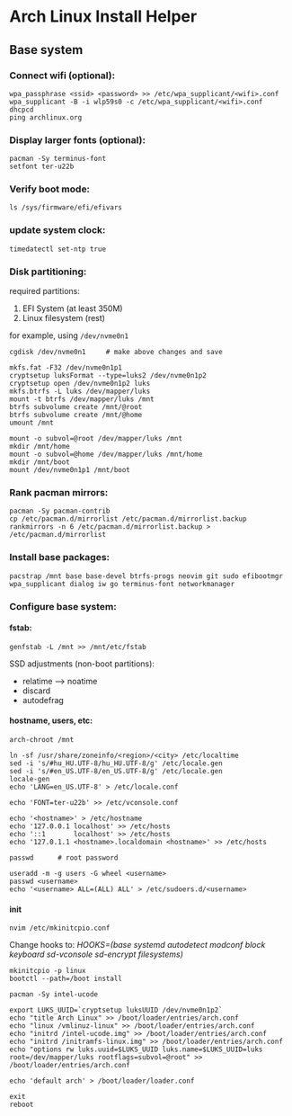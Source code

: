 # Arch Linux Install Helper

## Base system

### Connect wifi (optional):
```
wpa_passphrase <ssid> <password> >> /etc/wpa_supplicant/<wifi>.conf
wpa_supplicant -B -i wlp59s0 -c /etc/wpa_supplicant/<wifi>.conf
dhcpcd
ping archlinux.org
```

### Display larger fonts (optional):
```
pacman -Sy terminus-font
setfont ter-u22b
```

### Verify boot mode:
```
ls /sys/firmware/efi/efivars
```

### update system clock:
```
timedatectl set-ntp true
```

### Disk partitioning:

required partitions:
   1. EFI System (at least 350M)
   2. Linux filesystem (rest)

for example, using ```/dev/nvme0n1```

```
cgdisk /dev/nvme0n1     # make above changes and save
```

```
mkfs.fat -F32 /dev/nvme0n1p1
cryptsetup luksFormat --type=luks2 /dev/nvme0n1p2
cryptsetup open /dev/nvme0n1p2 luks
mkfs.btrfs -L luks /dev/mapper/luks
mount -t btrfs /dev/mapper/luks /mnt
btrfs subvolume create /mnt/@root
btrfs subvolume create /mnt/@home
umount /mnt
```

```
mount -o subvol=@root /dev/mapper/luks /mnt
mkdir /mnt/home
mount -o subvol=@home /dev/mapper/luks /mnt/home
mkdir /mnt/boot
mount /dev/nvme0n1p1 /mnt/boot
```

### Rank pacman mirrors:
```
pacman -Sy pacman-contrib
cp /etc/pacman.d/mirrorlist /etc/pacman.d/mirrorlist.backup
rankmirrors -n 6 /etc/pacman.d/mirrorlist.backup > /etc/pacman.d/mirrorlist
```

### Install base packages:
```
pacstrap /mnt base base-devel btrfs-progs neovim git sudo efibootmgr wpa_supplicant dialog iw go terminus-font networkmanager
```

### Configure base system:

#### fstab:
```
genfstab -L /mnt >> /mnt/etc/fstab
```
SSD adjustments (non-boot partitions):
   * relatime --> noatime
   * discard
   * autodefrag


#### hostname, users, etc:

```
arch-chroot /mnt
```

```
ln -sf /usr/share/zoneinfo/<region>/<city> /etc/localtime
sed -i 's/#hu_HU.UTF-8/hu_HU.UTF-8/g' /etc/locale.gen
sed -i 's/#en_US.UTF-8/en_US.UTF-8/g' /etc/locale.gen
locale-gen
echo 'LANG=en_US.UTF-8' > /etc/locale.conf
```

```
echo 'FONT=ter-u22b' >> /etc/vconsole.conf
```

```
echo '<hostname>' > /etc/hostname
echo '127.0.0.1 localhost' >> /etc/hosts
echo '::1       localhost' >> /etc/hosts
echo '127.0.1.1	<hostname>.localdomain <hostname>' >> /etc/hosts
```

```
passwd      # root password
```

```
useradd -m -g users -G wheel <username>
passwd <username>
echo '<username> ALL=(ALL) ALL' > /etc/sudoers.d/<username>
```

#### init

```
nvim /etc/mkinitcpio.conf
```

Change hooks to: *HOOKS=(base systemd autodetect modconf block keyboard sd-vconsole sd-encrypt filesystems)*

```
mkinitcpio -p linux
bootctl --path=/boot install
```

```
pacman -Sy intel-ucode
```

```
export LUKS_UUID=`cryptsetup luksUUID /dev/nvme0n1p2`
echo "title Arch Linux" >> /boot/loader/entries/arch.conf
echo "linux /vmlinuz-linux" >> /boot/loader/entries/arch.conf
echo "initrd /intel-ucode.img" >> /boot/loader/entries/arch.conf
echo "initrd /initramfs-linux.img" >> /boot/loader/entries/arch.conf
echo "options rw luks.uuid=$LUKS_UUID luks.name=$LUKS_UUID=luks root=/dev/mapper/luks rootflags=subvol=@root" >> /boot/loader/entries/arch.conf
```

```
echo 'default arch' > /boot/loader/loader.conf
```

```
exit
reboot
```